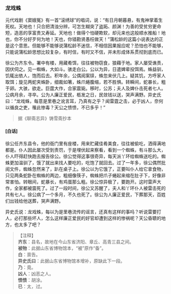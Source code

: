 <script type="text/javascript">
    var head = document.getElementsByTagName('head')[0];
    cssURL = '/public/liao.css';
    linkTag = document.createElement('link');
    linkTag.href = cssURL;
    linkTag.setAttribute('type','text/css');
    linkTag.setAttribute('rel','stylesheet');
    head.appendChild(linkTag);
</script>
### 龙戏蛛

元代戏剧《窦娥冤》有一首“滚绣球”的唱词，说：“有日月朝暮悬，有鬼神掌着生死权。天地也！只合把清浊分辨，可怎生糊突了盗跖、颜渊！为善的受贫穷更命短，造恶的享富贵又寿延。天地也！做得个怕硬欺软，却元来也这般顺水推船！地也，你不分好歹何为地！天也，你错勘贤愚枉做天！”蒲松龄的这篇小说表达的正是这个意思。但能够不能够说蒲松龄不迷信，不相信因果报应呢？恐怕也不能够，只能说蒲松龄思想比较复杂，有时信，有时又不信，并未形成体系贯彻到底而已。

徐公为齐东令。署中有楼，用藏肴饵，往往被物窃食，狼藉于地。家人屡受谯责，因伏伺之。见一蜘蛛，大如斗。骇走白公。公以为异，日遣婢辈投饵焉。蛛益驯，饥辄出依人，饱而后去。积年余，公偶阅案牍，蛛忽来伏几上。疑其饥，方呼家人取饵；旋见两蛇夹蛛卧，细裁如箸，蛛爪蜷腹缩，若不胜惧。转瞬间，蛇暴长，粗于卵。大骇，欲走。巨霆大作，合家震毙。移时，公苏；夫人及婢仆击死者七人。公病月余，寻卒。公为人廉正爱民，柩发之日，民敛钱以送，哭声满野。异史氏曰：“龙戏蛛，每意是里巷之讹言耳，乃真有之乎？闻雷霆之击，必于凶人，奈何以循良之吏，罹此惨毒？天公之愦愦，不已多乎！”

</section>

> 据《聊斋志异》铸雪斋抄本

#### [白话]
<aside>

徐公任齐东县令，他的衙门里有座楼，用来贮藏佳肴美食，往往被偷吃，洒得满地都是。仆人因此屡次受到责罚，于是埋伏起来察看，看到一个蜘蛛，有斗那么大，仆人吓得赶快跑去报告徐公。徐公觉得这事很奇异，每天派丫环给蜘蛛送吃的。蜘蛛更加温驯了，饿了就出来找人要吃的，吃饱了就回去。过了一年多，徐公偶然批阅文件，蜘蛛忽然来了，趴在桌子上。徐公以为它饿了，正要叫仆人给它拿食物，只见两条蛇卧在蜘蛛的两边，粗细像筷子，蜘蛛把爪子蜷起来缩在肚子下，好像非常害怕。转眼间，蛇暴长，有鸡蛋那么粗。徐公惊异极了，要跑开。这时雷声大作，全家都被震死了。过了一段时间，徐公又苏醒了，夫人和丫环仆人被雷击死的共有七人。徐公病了一个多月，不久也死了。徐公为人廉正爱民，下葬那天，百姓们出钱给他送葬，哭声满野。

异史氏说：龙戏蛛，每以为是里巷流传的谣言，还真有这样的事吗？听说雷要打人，必打那些坏人，怎么这样廉正爱民的好官却遭到这样的惨祸呢？天公昏聩的地方，也太多了吧？

</aside>

> 【注释】  
<b>齐东</b>：县名，故地在今山东省济阳、章丘、高青三县之间。  
<b>被物</b>：此据山东省博物馆本，“被”原作“备”。  
<b>白</b>：禀告。  
<b>异史氏曰</b>：此据山东省博物馆本增补，原缺此下一段。  
<b>乃</b>：竟。  
<b>凶人</b>：凶恶之人。  
<b>愦愦</b>：胡涂。  
<b>已</b>：太，过。  
